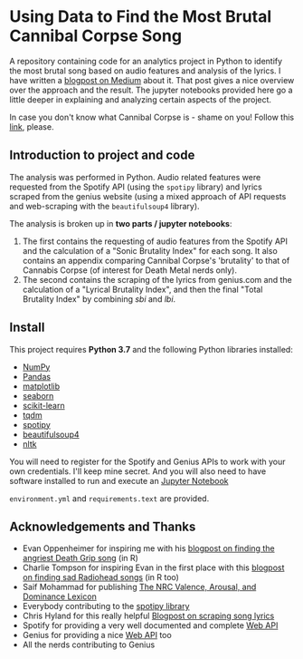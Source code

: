 # Using Data to Find the Most Brutal Cannibal Corpse Song

A repository containing code for an analytics project in Python to identify the most brutal song based on audio features and analysis of the lyrics. I have written a [blogpost on Medium](https://medium.com/p/bf318d0b3ef4/) about it. That post gives a nice overview over the approach and the result. The jupyter notebooks provided here go a little deeper in explaining and analyzing certain aspects of the project.

In case you don't know what Cannibal Corpse is - shame on you! Follow this [link](https://en.wikipedia.org/wiki/Cannibal_Corpse), please.

## Introduction to project and code

The analysis was performed in Python. Audio related features were requested from the Spotify API (using the `spotipy` library) and lyrics scraped from the genius website (using a mixed approach of API requests and web-scraping with the `beautifulsoup4` library).

The analysis is broken up in **two parts / jupyter notebooks**:

1) The first contains the requesting of audio features from the Spotify API and the calculation of a "Sonic Brutality Index" for each song. It also contains an appendix comparing Cannibal Corpse's 'brutality' to that of Cannabis Corpse (of interest for Death Metal nerds only).
2) The second contains the scraping of the lyrics from genius.com and the calculation of a "Lyrical Brutality Index", and then the final "Total Brutality Index" by combining _sbi_ and _lbi_.

## Install

This project requires **Python 3.7** and the following Python libraries installed:

- [NumPy](http://www.numpy.org/)
- [Pandas](http://pandas.pydata.org)
- [matplotlib](http://matplotlib.org/)
- [seaborn](http://seaborn.org)
- [scikit-learn](http://scikit-learn.org/stable/)
- [tqdm](https://pypi.org/project/tqdm/)
- [spotipy](https://pypi.org/project/spotipy/)
- [beautifulsoup4](https://pypi.org/project/beautifulsoup4/)
- [nltk](http://www.nltk.org/)

You will need to register for the Spotify and Genius APIs to work with your own credentials. I'll keep mine secret.
And you will also need to have software installed to run and execute an [Jupyter Notebook](http://ipython.org/notebook.html)

`environment.yml` and `requirements.text` are provided.

## Acknowledgements and Thanks

- Evan Oppenheimer for inspiring me with his [blogpost on finding the angriest Death Grip song](https://towardsdatascience.com/angriest-death-grips-data-anger-502168c1c2f0) (in R)
- Charlie Tompson for inspiring Evan in the first place with this [blogpost on finding sad Radiohead songs]( https://www.rcharlie.com/post/fitter-happier/) (in R too)
- Saif Mohammad for publishing [The NRC Valence, Arousal, and Dominance Lexicon](http://saifmohammad.com/WebPages/nrc-vad.html)
- Everybody contributing to the [spotipy library](https://spotipy.readthedocs.io/en/latest/)
- Chris Hyland for this really helpful [Blogpost on scraping song lyrics](https://chrishyland.github.io/scraping-from-genius/)
- Spotify for providing a very well documented and complete [Web API](https://developer.spotify.com/documentation/web-api/reference/)
- Genius for providing a nice [Web API](https://docs.genius.com/#/getting-started-h1) too
- All the nerds contributing to Genius
